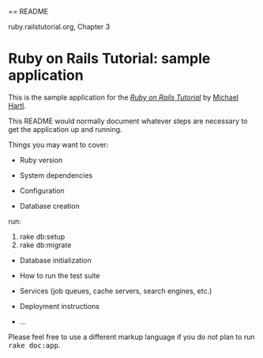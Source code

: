 == README

ruby.railstutorial.org, Chapter 3

# Ruby on Rails Tutorial: sample application

This is the sample application for
the [*Ruby on Rails Tutorial*](http://railstutorial.org/)
by [Michael Hartl](http://michaelhartl.com/).



This README would normally document whatever steps are necessary to get the
application up and running.

Things you may want to cover:

* Ruby version

* System dependencies

* Configuration

* Database creation

run:
1) rake db:setup
2) rake db:migrate


* Database initialization

* How to run the test suite

* Services (job queues, cache servers, search engines, etc.)

* Deployment instructions

* ...


Please feel free to use a different markup language if you do not plan to run
<tt>rake doc:app</tt>.
